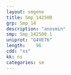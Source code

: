 ```yaml
---
layout: smgene
title: Smp_142500
grp: Smp_14
description: "anosmin"
smp: Smp_142500.1
uniprot: "G4VE76"
length:    96
cdd: "ns"
kk: ns
categories: sm
---
```

